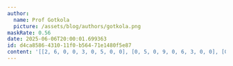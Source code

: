 ```yaml
---
author:
  name: Prof Gotkola
  picture: /assets/blog/authors/gotkola.png
maskRate: 0.56
date: 2025-06-06T20:00:01.699363
id: d4ca8586-4310-11f0-b564-71e1480f5e87
content: '[[2, 6, 0, 0, 3, 0, 5, 0, 0], [0, 5, 0, 9, 0, 6, 3, 0, 0], [0, 0, 0, 0, 0, 0, 0, 0, 0], [5, 0, 7, 6, 0, 2, 1, 0, 0], [0, 2, 0, 0, 0, 0, 9, 0, 0], [0, 0, 8, 0, 7, 3, 0, 0, 0], [8, 1, 5, 3, 6, 0, 2, 9, 0], [9, 3, 0, 2, 4, 8, 0, 0, 0], [4, 7, 0, 5, 1, 9, 0, 0, 6]]'
---
```

